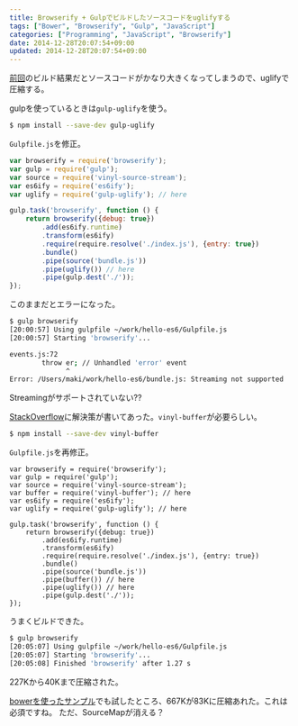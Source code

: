 ```yaml
---
title: Browserify + Gulpでビルドしたソースコードをuglifyする
tags: ["Bower", "Browserify", "Gulp", "JavaScript"]
categories: ["Programming", "JavaScript", "Browserify"]
date: 2014-12-28T20:07:54+09:00
updated: 2014-12-28T20:07:54+09:00
---
```


[前回](http://blog.ik.am/#/entries/308)のビルド結果だとソースコードがかなり大きくなってしまうので、uglifyで圧縮する。

gulpを使っているときは`gulp-uglify`を使う。


``` bash
$ npm install --save-dev gulp-uglify
```

`Gulpfile.js`を修正。

``` javascript
var browserify = require('browserify');
var gulp = require('gulp');
var source = require('vinyl-source-stream');
var es6ify = require('es6ify');
var uglify = require('gulp-uglify'); // here

gulp.task('browserify', function () {
    return browserify({debug: true})
        .add(es6ify.runtime)
        .transform(es6ify)
        .require(require.resolve('./index.js'), {entry: true})
        .bundle()
        .pipe(source('bundle.js'))
        .pipe(uglify()) // here
        .pipe(gulp.dest('./'));
});
```

このままだとエラーになった。

``` bash
$ gulp browserify
[20:00:57] Using gulpfile ~/work/hello-es6/Gulpfile.js
[20:00:57] Starting 'browserify'...

events.js:72
        throw er; // Unhandled 'error' event
              ^
Error: /Users/maki/work/hello-es6/bundle.js: Streaming not supported
```

Streamingがサポートされていない??

[StackOverflow](http://stackoverflow.com/questions/24992980/how-to-uglify-output-with-browserify-in-gulp)に解決策が書いてあった。`vinyl-buffer`が必要らしい。

``` bash
$ npm install --save-dev vinyl-buffer
```

`Gulpfile.js`を再修正。

```
var browserify = require('browserify');
var gulp = require('gulp');
var source = require('vinyl-source-stream');
var buffer = require('vinyl-buffer'); // here
var es6ify = require('es6ify');
var uglify = require('gulp-uglify'); // here

gulp.task('browserify', function () {
    return browserify({debug: true})
        .add(es6ify.runtime)
        .transform(es6ify)
        .require(require.resolve('./index.js'), {entry: true})
        .bundle()
        .pipe(source('bundle.js'))
        .pipe(buffer()) // here
        .pipe(uglify()) // here
        .pipe(gulp.dest('./'));
});
```

うまくビルドできた。

``` bash
$ gulp browserify
[20:05:07] Using gulpfile ~/work/hello-es6/Gulpfile.js
[20:05:07] Starting 'browserify'...
[20:05:08] Finished 'browserify' after 1.27 s
```

227Kから40Kまで圧縮された。

[bowerを使ったサンプル](http://blog.ik.am/#/entries/307)でも試したところ、667Kが83Kに圧縮あれた。これは必須ですね。
ただ、SourceMapが消える？
